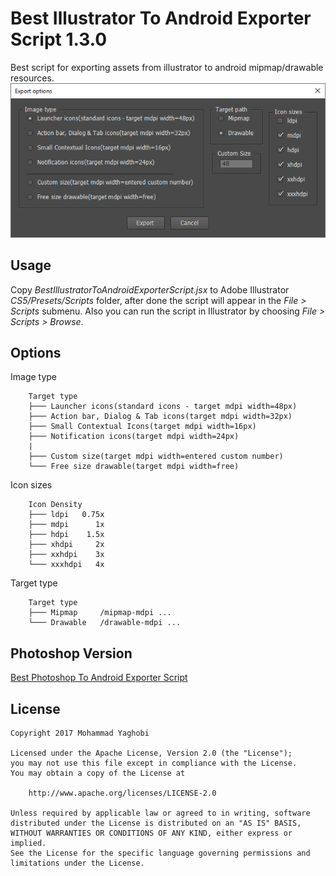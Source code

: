 Best Illustrator To Android Exporter Script 1.3.0
=================================

Best script for exporting assets from illustrator to android mipmap/drawable resources.<br>
![Alt text](screenshot/shot1.png?raw=true "ScreenShot Best Illustrator To Android Exporter Script")

Usage
---
Copy *BestIllustratorToAndroidExporterScript.jsx* to Adobe Illustrator *CS5/Presets/Scripts* folder, after done the script will appear in the *File > Scripts* submenu.
Also you can run the script in Illustrator by choosing *File > Scripts > Browse*.

Options
---
Image type
```
    Target type
    ├─── Launcher icons(standard icons - target mdpi width=48px)
    ├─── Action bar, Dialog & Tab icons(target mdpi width=32px)
    ├─── Small Contextual Icons(target mdpi width=16px)
    ├─── Notification icons(target mdpi width=24px)
    |
    ├─── Custom size(target mdpi width=entered custom number)
    └─── Free size drawable(target mdpi width=free)
```

Icon sizes
```
    Icon Density
    ├─── ldpi   0.75x
    ├─── mdpi      1x
    ├─── hdpi    1.5x
    ├─── xhdpi     2x
    ├─── xxhdpi    3x
    └─── xxxhdpi   4x
```

Target type
```
    Target type
    ├─── Mipmap		/mipmap-mdpi ...
    └─── Drawable	/drawable-mdpi ...
```


Photoshop Version
---
[Best Photoshop To Android Exporter Script](http://myaghobi.github.io/Best-Photoshop-To-Android-Exporter-Script/ "ScreenShot Best Photoshop To Android Exporter Script")

License
---
```
Copyright 2017 Mohammad Yaghobi

Licensed under the Apache License, Version 2.0 (the "License");
you may not use this file except in compliance with the License.
You may obtain a copy of the License at

    http://www.apache.org/licenses/LICENSE-2.0

Unless required by applicable law or agreed to in writing, software
distributed under the License is distributed on an "AS IS" BASIS,
WITHOUT WARRANTIES OR CONDITIONS OF ANY KIND, either express or implied.
See the License for the specific language governing permissions and
limitations under the License.
```
